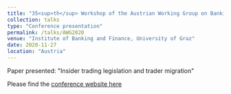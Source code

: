 ```yaml
---
title: "35<sup>th</sup> Workshop of the Austrian Working Group on Banking & Finance"
collection: talks
type: "Conference presentation"
permalink: /talks/AWG2020
venue: "Institute of Banking and Finance, University of Graz"
date: 2020-11-27
location: "Austria"
---
```


Paper presented: "Insider trading legislation and trader migration"

Please find the [conference website here](https://www.bwg.at/course/view.php?id=24)



